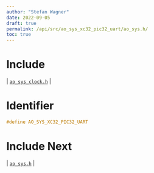 ```yaml
---
author: "Stefan Wagner"
date: 2022-09-05
draft: true
permalink: /api/src/ao_sys_xc32_pic32_uart/ao_sys.h/
toc: true
---
```


# Include

| [`ao_sys_clock.h`](ao_sys_clock.h.md) |

# Identifier

```c
#define AO_SYS_XC32_PIC32_UART
```

# Include Next

| [`ao_sys.h`](../ao_sys_xc32_pic32/ao_sys.h.md) |
